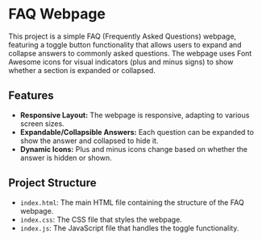# FAQ Webpage

This project is a simple FAQ (Frequently Asked Questions) webpage, featuring a toggle button functionality that allows users to expand and collapse answers to commonly asked questions. The webpage uses Font Awesome icons for visual indicators (plus and minus signs) to show whether a section is expanded or collapsed.

## Features

- **Responsive Layout:** The webpage is responsive, adapting to various screen sizes.
- **Expandable/Collapsible Answers:** Each question can be expanded to show the answer and collapsed to hide it.
- **Dynamic Icons:** Plus and minus icons change based on whether the answer is hidden or shown.

## Project Structure

- `index.html`: The main HTML file containing the structure of the FAQ webpage.
- `index.css`: The CSS file that styles the webpage.
- `index.js`: The JavaScript file that handles the toggle functionality.


